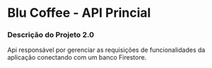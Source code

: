 # Blu Coffee - API Princial

### Descrição do Projeto 2.0

Api responsável por gerenciar as requisições de funcionalidades da aplicação conectando com um banco Firestore.
